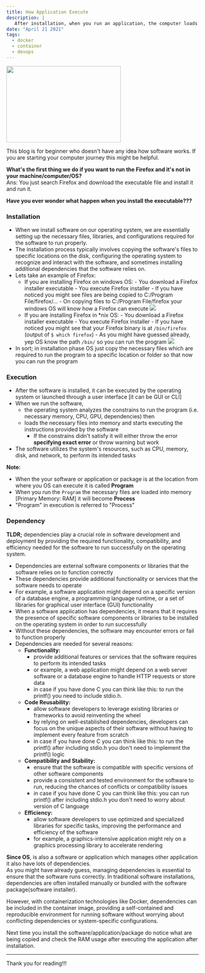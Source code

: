 ```yaml
---
title: How Application Execute
description: |
   After installation, when you run an application, the computer loads the necessary files into memory, follows the program's instructions step by step, and interacts with you to perform its tasks.
date: "April 21 2021"
tags:
  - docker
  - container
  - devops
---
```

<img src="/assets/devops/program.svg" width="300" height="200"/>

This blog is for beginner who doesn't have any idea how software works. If you are starting your computer journey this might be helpful.

**What's the first thing we do if you want to run the Firefox and it's not in your machine/computer/OS?**  
Ans: You just search Firefox and download the executable file and install it and run it.

**Have you ever wonder what happen when you install the executable???**

### Installation

- When we install software on our operating system, we are essentially setting up the necessary files, libraries, and configurations required for the software to run properly.
- The installation process typically involves copying the software's files to specific locations on the disk, configuring the operating system to recognize and interact with the software, and sometimes installing additional dependencies that the software relies on.
- Lets take an example of Firefox:
  - If you are installing Firefox on windows OS: - You download a Firefox installer executable - You execute Firefox installer - If you have noticed you might see files are being copied to C:/Program File/firefox/... - On copying files to C:/Program File/firefox your windows OS will know how a Firefox can execute
    <img src="/assets/program/firefox-installation-windows.jpg"/>
  - If you are installing Firefox in \*nix OS: - You download a Firefox installer executable - You execute Firefox installer - If you have noticed you might see that your Firefox binary is at `/bin/firefox` (output of `$ which firefox`) - As you might have guessed already, yep OS know the path `/bin/` so you can run the program
    <img src="/assets/program/firefox-installation-linux.jpg"/>
- In sort; in installation phase OS just copy the necessary files which are required to run the program to a specific location or folder so that now you can run the program

### Execution

- After the software is installed, it can be executed by the operating system or launched through a user interface [it can be GUI or CLI]
- When we run the software,
  - the operating system analyzes the constrains to run the program (i.e. necessary memory, CPU, GPU, dependencies) then
  - loads the necessary files into memory and starts executing the instructions provided by the software
    - If the constrains didn't satisfy it will either throw the error **specifying exact error** or throw warning but work
- The software utilizes the system's resources, such as CPU, memory, disk, and network, to perform its intended tasks

**Note:**

- When the your software or application or package is at the location from where you OS can execute it is called **Program**
- When you run the `Program` the necessary files are loaded into memory [Primary Memory: RAM] it will become **Process**
- "Program" in execution is referred to "Process"

### Dependency

**TLDR;** dependencies play a crucial role in software development and deployment by providing the required functionality, compatibility, and efficiency needed for the software to run successfully on the operating system.

- Dependencies are external software components or libraries that the software relies on to function correctly
- These dependencies provide additional functionality or services that the software needs to operate
- For example, a software application might depend on a specific version of a database engine, a programming language runtime, or a set of libraries for graphical user interface (GUI) functionality
- When a software application has dependencies, it means that it requires the presence of specific software components or libraries to be installed on the operating system in order to run successfully
- Without these dependencies, the software may encounter errors or fail to function properly
- Dependencies are needed for several reasons:
  - **Functionality:**
    - provide additional features or services that the software requires to perform its intended tasks
    - or example, a web application might depend on a web server software or a database engine to handle HTTP requests or store data
    - in case if you have done C you can think like this: to run the printf() you need to include stdio.h.
  - **Code Reusability:**
    - allow software developers to leverage existing libraries or frameworks to avoid reinventing the wheel
    - by relying on well-established dependencies, developers can focus on the unique aspects of their software without having to implement every feature from scratch
    - in case if you have done C you can think like this: to run the printf() after including stdio.h you don't need to implement the printf() logic
  - **Compatibility and Stability:**
    - ensure that the software is compatible with specific versions of other software components
    - provide a consistent and tested environment for the software to run, reducing the chances of conflicts or compatibility issues
    - in case if you have done C you can think like this: you can run printf() after including stdio.h you don't need to worry about version of C language
  - **Efficiency:**
    - allow software developers to use optimized and specialized libraries for specific tasks, improving the performance and efficiency of the software
    - for example, a graphics-intensive application might rely on a graphics processing library to accelerate rendering

**Since OS**, is also a software or application which manages other application it also have lots of dependencies.  
As you might have already guess, managing dependencies is essential to ensure that the software runs correctly. In traditional software installations, dependencies are often installed manually or bundled with the software package(software installer).

However, with containerization technologies like Docker, dependencies can be included in the container image, providing a self-contained and reproducible environment for running software without worrying about conflicting dependencies or system-specific configurations.

Next time you install the software/application/package do notice what are being copied and check the RAM usage after executing the application after installation.

---

Thank you for reading!!!